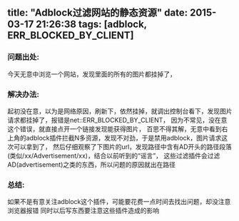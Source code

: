 title: "Adblock过滤网站的静态资源"
date: 2015-03-17 21:26:38
tags: [adblock, ERR_BLOCKED_BY_CLIENT]
---
### 问题出处:
   今天无意中浏览一个网站，发现里面的所有的图片都挂掉了，
    
### 解决办法:    
   起初没在意，以为是网络原因，刷新下，依然挂掉，就调出控制台看下，发现图片请求都挂掉了，报错是net::ERR_BLOCKED_BY_CLIENT，
   因为不常见，没在意这个错误，就直接点开一个链接发现能获得图片，
   百思不得其解，无意中看到右上角的adblock插件拦截N多资源，发现不对劲，于是禁用adblock，图片请求这次可以拿到了，
   然后仔细观察了下图片的url，发现路径中含有AD开头的路径段落(类似/xx/Advertisement/xx)，结合以前听到的“谣言”，
   这些过滤插件会过滤AD(advertisement)之类的东西，所以问题的原因就出在路径
### 总结:
   如果不是有意关注adblock这个插件，可能要花费一点时间去找出问题，却没注意浏览器报错
   同时以后写东西要注意这些插件造成的影响
    
